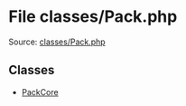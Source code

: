 File classes/Pack.php
=========

Source: [classes/Pack.php](https://github.com/PrestaShop/PrestaShop/blob/1.5.0.9/classes/Pack.php)


Classes
-------

* [PackCore](class.PackCore.md)

